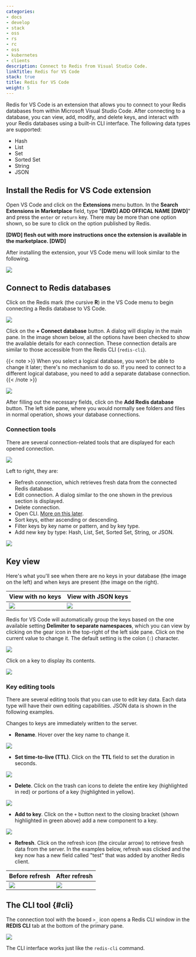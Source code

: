 ```yaml
---
categories:
- docs
- develop
- stack
- oss
- rs
- rc
- oss
- kubernetes
- clients
description: Connect to Redis from Visual Studio Code.
linkTitle: Redis for VS Code
stack: true
title: Redis for VS Code
weight: 5
---
```


Redis for VS Code is an extension that allows you to connect to your Redis databases from within Microsoft Visual Studio Code.
After connecting to a database, you can view, add, modify, and delete keys, and interact with your Redis databases using a built-in CLI interface.
The following data types are supported:

- Hash
- List
- Set
- Sorted Set
- String
- JSON

## Install the Redis for VS Code extension

Open VS Code and click on the **Extensions** menu button. In the **Search Extensions in Marketplace** field, type "**[DWD] ADD OFFICAL NAME [DWD]**" and press the `enter` or `return` key. There may be more than one option shown, so be sure to click on the option published by Redis.

**[DWD] flesh out with more instructions once the extension is available in the marketplace. [DWD]**

After installing the extension, your VS Code menu will look similar to the following.

<img src="../images/ri-vscode-menu.png">

## Connect to Redis databases

Click on the Redis mark (the cursive **R**) in the VS Code menu to begin connecting a Redis database to VS Code.

<img src="../images/ri-vscode-initial.png">

Click on the **+ Connect database** button. A dialog will display in the main pane. In the image shown below, all the options have been checked to show the available details for each connection. These connection details are similar to those accessible from the Redis CLI (`redis-cli`).

{{< note >}}
When you select a logical database, you won't be able to change it later; there's no mechanism to do so. If you need to connect to a different logical database, you need to add a separate database connection.
{{< /note >}}

<img src="../images/ri-vscode-add-menu.png">

After filling out the necessary fields, click on the **Add Redis database** button. The left side pane, where you would normally see folders and files in normal operation, shows your database connections.

### Connection tools

There are several connection-related tools that are displayed for each opened connection.

<img src="../images/ri-vscode-cnx-tools.png">

Left to right, they are:

- Refresh connection, which retrieves fresh data from the connected Redis database.
- Edit connection. A dialog similar to the one shown in the previous section is displayed.
- Delete connection.
- Open CLI. [More on this later](#cli).
- Sort keys, either ascending or descending.
- Filter keys by key name or pattern, and by key type.
- Add new key by type: Hash, List, Set, Sorted Set, String, or JSON.



<img src="../images/ri-vscode-cnx-view.png" >

## Key view

Here's what you'll see when there are no keys in your database (the image on the left) and when keys are present (the image on the right).

| View with no keys | View with JSON keys |
|:---               |:---                     |
| <img src="../images/ri-vscode-no-keys.png"> | <img src="../images/ri-vscode-w-keys.png" > |

Redis for VS Code will automatically group the keys based on the one available setting **Delimiter to separate namespaces**, which you can view by clicking on the gear icon in the top-right of the left side pane. Click on the current value to change it. The default setting is the colon (`:`) character.

<img src="../images/ri-vscode-settings.png">

Click on a key to display its contents.

<img src="../images/ri-vscode-key-view.png">

### Key editing tools

There are several editing tools that you can use to edit key data. Each data type will have their own editing capabilities. JSON data is shown in the following examples.

Changes to keys are immediately written to the server.

- **Rename**. Hover over the key name to change it.

<img src="../images/ri-vscode-edit-name.png">

- **Set time-to-live (TTL)**. Click on the **TTL** field to set the duration in seconds.

<img src="../images/ri-vscode-edit-ttl.png">

- **Delete**. Click on the trash can icons to delete the entire key (highlighted in red) or portions of a key (highlighted in yellow).

<img src="../images/ri-vscode-edit-del.png">

- **Add to key**. Click on the `+` button next to the closing bracket (shown highlighted in green above) add a new component to a key. 

<img src="../images/ri-vscode-edit-add.png">

- **Refresh**. Click on the refresh icon (the circular arrow) to retrieve fresh data from the server. In the examples below, refresh was clicked and the key now has a new field called "test" that was added by another Redis client.

| Before refresh | After refresh |
|:---               |:---                     |
| <img src="../images/ri-vscode-recycle-before.png"> | <img src="../images/ri-vscode-recycle-after.png" > |

## The CLI tool {#cli}

The connection tool with the boxed `>_` icon opens a Redis CLI window in the **REDIS CLI** tab at the bottom of the primary pane.

<img src="../images/ri-vscode-cli.png">

The CLI interface works just like the `redis-cli` command.